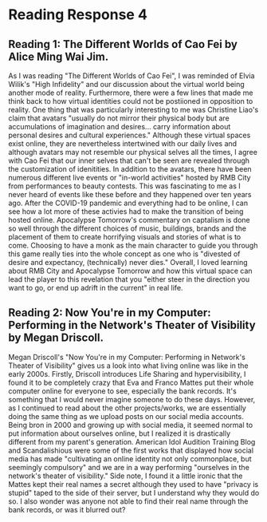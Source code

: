 # Reading Response 4

## Reading 1: The Different Worlds of Cao Fei by Alice Ming Wai Jim.

As I was reading "The Different Worlds of Cao Fei", I was reminded of Elvia Wilik's "High Infidelity" and our discussion about the virtual world being another mode of reality. Furthermore, there were a few lines that made me think back to how virtual identities could not be postiioned in opposition to reality. One thing that was particularly interesting to me was Christine Liao's claim that avatars "usually do not mirror their physical body but are accumulations of imagination and desires...
carry information about personal desires and cultural experiences." Although these virtual spaces exist online, they are nevertheless intertwined with our daily lives and although avatars may not resemble our physical selves all the times, I agree with Cao Fei that our inner selves that can't be seen are revealed through the customization of idenitities. In addition to the avatars, there have been numerous different live events or "in-world activities" hosted by RMB City from performances to beauty contests. This was fascinating to me as I never heard of events like these before and they happened over ten years ago. After the COVID-19 pandemic and everything had to be online, I can see how a lot more of these activies had to make the transition of being hosted online. Apocalypse Tomorrow's commentary on captalism is done so well through the different choices of music, buildings, brands and the placement of them to create horrifying visuals and stories of what is to come. Choosing to have a monk as the main character to guide you through this game really ties into the whole concept as one who is "divested of desire and expectancy, (technically) never dies." Overall, I loved learning about RMB City and Apocalypse Tomorrow and how this virtual space can lead the player to this revelation that you "either steer in the direction you want to go, or end up adrift in the current" in real life. 

## Reading 2: Now You're in my Computer: Performing in the Network's Theater of Visibility by Megan Driscoll. 

Megan Driscoll's "Now You're in my Computer: Performing in Network's Theater of Visibility" gives us a look into what living online was like in the early 2000s. Firstly, Driscoll introduces Life Sharing and hypervisibility, I found it to be completely crazy that Eva and Franco Mattes put their whole computer online for everyone to see, especially the bank records. It's something that I would never imagine someone to do these days. However, as I continued to read about the other projects/works, we are essentially doing the same thing as we upload posts on our social media accounts. Being bron in 2000 and growing up with social media, it seemed normal to put information about ourselves online, but I realized it is drastically different from my parent's generation. American Idol Audition Training Blog and Scandalishious were some of the first works that displayed how social media has made "cultivating an online identity not only commonplace, but seemingly compulsory" and we are in a way performing "ourselves in the network's theater of visibility." Side note, I found it a little ironic that the Mattes kept their real names a secret although they used to have "privacy is stupid" taped to the side of their server, but I understand why they would do so. I also wonder was anyone not able to find their real name through the bank records, or was it blurred out?